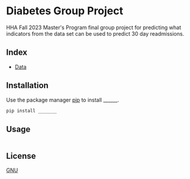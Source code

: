 # Diabetes Group Project

HHA Fall 2023 Master's Program final group project for predicting what indicators from the data set can be used to predict 30 day readmissions.

## Index

- [Data](#data)



## Installation

Use the package manager [pip](https://pip.pypa.io/en/stable/) to install ______.

```bash
pip install _______
```

## Usage

```python

```

## License

[GNU](LICENSE)